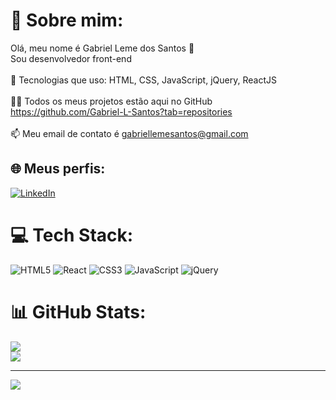# 💫 Sobre mim:
Olá, meu nome é Gabriel Leme dos Santos 👋<br>Sou desenvolvedor front-end<br><br>🌱 Tecnologias que uso: HTML, CSS, JavaScript, jQuery, ReactJS<br><br>👨‍💻 Todos os meus projetos estão aqui no GitHub https://github.com/Gabriel-L-Santos?tab=repositories<br><br>📫 Meu email de contato é gabriellemesantos@gmail.com


## 🌐 Meus perfis:
[![LinkedIn](https://img.shields.io/badge/LinkedIn-%230077B5.svg?logo=linkedin&logoColor=white)](https://linkedin.com/in/gabriel-leme-dos-santos) 

# 💻 Tech Stack:
![HTML5](https://img.shields.io/badge/html5-%23E34F26.svg?style=for-the-badge&logo=html5&logoColor=white) ![React](https://img.shields.io/badge/react-%2320232a.svg?style=for-the-badge&logo=react&logoColor=%2361DAFB) ![CSS3](https://img.shields.io/badge/css3-%231572B6.svg?style=for-the-badge&logo=css3&logoColor=white) ![JavaScript](https://img.shields.io/badge/javascript-%23323330.svg?style=for-the-badge&logo=javascript&logoColor=%23F7DF1E) ![jQuery](https://img.shields.io/badge/jquery-%230769AD.svg?style=for-the-badge&logo=jquery&logoColor=white)
# 📊 GitHub Stats:
![](https://github-readme-stats.vercel.app/api?username=Gabriel-L-Santos&theme=gotham&hide_border=false&include_all_commits=false&count_private=false)<br/>
![](https://github-readme-streak-stats.herokuapp.com/?user=Gabriel-L-Santos&theme=gotham&hide_border=false)<br/>

---
[![](https://visitcount.itsvg.in/api?id=Gabriel-L-Santos&icon=0&color=0)](https://visitcount.itsvg.in)

<!-- Proudly created with GPRM ( https://gprm.itsvg.in ) -->
